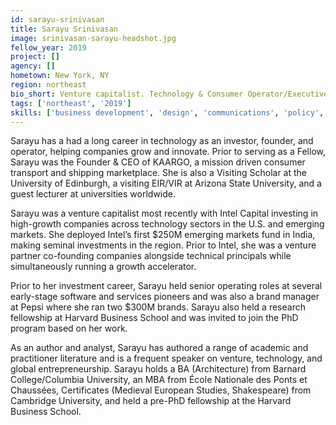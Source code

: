 ```yaml
---
id: sarayu-srinivasan
title: Sarayu Srinivasan
image: srinivasan-sarayu-headshot.jpg
fellow_year: 2019
project: []
agency: []
hometown: New York, NY
region: northeast
bio_short: Venture capitalist. Technology & Consumer Operator/Executive. Founder/CEO. Visiting Scholar/EIR-VIR. Kaargo, University of Edinburgh, ASU, Intel Capital, Pepsi, HBS. Curious, evolving, resourceful.
tags: ['northeast', '2019']
skills: ['business development', 'design', 'communications', 'policy', 'product']
---
```


Sarayu has a had a long career in technology as an investor, founder, and operator, helping companies grow and innovate. Prior to serving as a Fellow, Sarayu was the Founder & CEO of KAARGO, a mission driven consumer transport and shipping marketplace. She is also a Visiting Scholar at the University of Edinburgh, a visiting EIR/VIR at Arizona State University, and a guest lecturer at universities worldwide.

Sarayu was a venture capitalist most recently with Intel Capital investing in high-growth companies across technology sectors in the U.S. and emerging markets. She deployed Intel’s first $250M emerging markets fund in India, making seminal investments in the region. Prior to Intel, she was a venture partner co-founding companies alongside technical principals while simultaneously running a growth accelerator.

Prior to her investment career, Sarayu held senior operating roles at several early-stage software and services pioneers and was also a brand manager at Pepsi where she ran two $300M brands. Sarayu also held a research fellowship at Harvard Business School and was invited to join the PhD program based on her work.

As an author and analyst, Sarayu has authored a range of academic and practitioner literature and is a frequent speaker on venture, technology, and global entrepreneurship.  Sarayu holds a BA (Architecture) from Barnard College/Columbia University, an MBA from École Nationale des Ponts et Chaussées, Certificates (Medieval European Studies, Shakespeare) from Cambridge University, and held a pre-PhD fellowship at the Harvard Business School.
